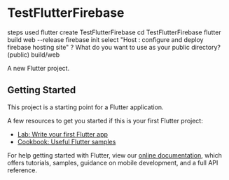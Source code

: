 # TestFlutterFirebase
steps used
flutter create TestFlutterFirebase
cd TestFlutterFirebase
flutter build web --release
firebase init
select "Host : configure and deploy firebase hosting site"
? What do you want to use as your public directory? (public) build/web




A new Flutter project.

## Getting Started

This project is a starting point for a Flutter application.

A few resources to get you started if this is your first Flutter project:

- [Lab: Write your first Flutter app](https://flutter.dev/docs/get-started/codelab)
- [Cookbook: Useful Flutter samples](https://flutter.dev/docs/cookbook)

For help getting started with Flutter, view our
[online documentation](https://flutter.dev/docs), which offers tutorials,
samples, guidance on mobile development, and a full API reference.

